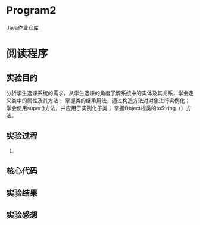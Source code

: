 # Program2
Java作业仓库
# 阅读程序

## 实验目的
分析学生选课系统的需求，从学生选课的角度了解系统中的实体及其关系，学会定义类中的属性及其方法；
掌握类的继承用法，通过构造方法对对象进行实例化；
学会使用super()方法，并应用于实例化子类；
掌握Object根类的toString（）方法。

## 实验过程
1. 


## 核心代码

## 实验结果


## 实验感想

